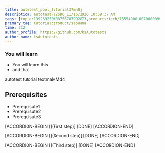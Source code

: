 ```yaml
---
title: autotest_pool_tutorial37mn0j
description: autotestF825D6_11/16/2020 10:59:37 AM
tags: [topic:139269250608756787992873,products:tech/73554900100700000996,tutorial:experience/advanced]
primary_tag: tutorial:product/sapHana
time: 212
author_profile: https://github.com/ksAutotests
author_name: ksAutotests
---
```

### You will learn
- You will learn this
- and that

autotest tutorial textmaMMd4

## Prerequisites
- Prerequisute1
- Prerequisute2
- Prerequisute3

[ACCORDION-BEGIN [](First step)]
[DONE]
[ACCORDION-END]

[ACCORDION-BEGIN [](Second step)]
[DONE]
[ACCORDION-END]

[ACCORDION-BEGIN [](Third step)]
[DONE]
[ACCORDION-END]

